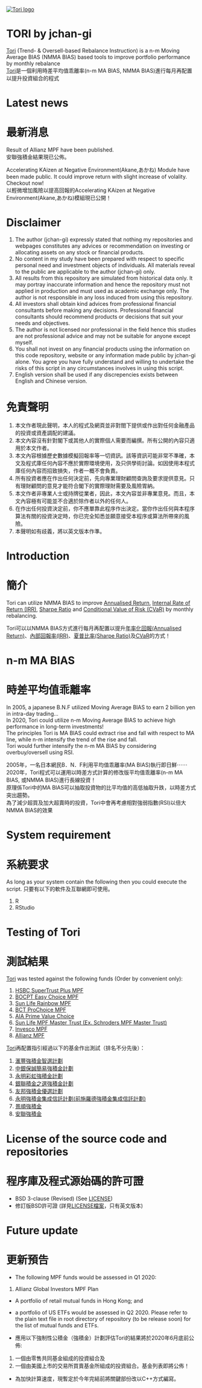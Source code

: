 [![Tori logo](/docs/assets/Tori.png)](https://jchan-gi.github.io/TORI/)     

# TORI by jchan-gi
 [Tori](https://jchan-gi.github.io/TORI/) (Trend- & Oversell-based Rebalance Instruction) is a n-m Moving Average BIAS (NMMA BIAS) based tools to improve portfolio performance by monthly rebalance    
 [Tori](https://jchan-gi.github.io/TORI/)是一個利用時差平均值乖離率(n-m MA BIAS, NMMA BIAS)進行每月再配置以提升投資組合的程式    

# Latest news
# 最新消息   
Result of Allianz MPF have been published.    
安聯強積金結果現已公佈。    

Accelerating KAizen at Negative Environment(Akane,あかね) Module have been made public. It could improve return with slight increase of volality. Checkout now!   
以輕微增加風險以提高回報的Accelerating KAizen at Negative Environment(Akane,あかね)模組現已公開！   

# Disclaimer    
1. The author (jchan-gi) expressly stated that nothing my repositories and webpages constitutes any advices or recommendation on investing or allocating assets on any stock or financial products.    
2. No content in my study have been prepared with respect to specific personal need and investment objects of individuals. All materials reveal to the public are applicable to the author (jchan-gi) only.   
3. All results from this repository are simulated from historical data only. It may portray inaccurate information and hence the repository must not applied in production and must used as academic exchange only. The author is not responsible in any loss induced from using this repository.   
4. All investors shall obtain kind advices from professional financial consultants before making any decisions. Professional financial consultants should recommend products or decisions that suit your needs and objectives.    
5. The author is not licensed nor professional in the field hence this studies are not professional advice and may not be suitable for anyone except myself.    
6. You shall not invest on any financial products using the information on this code repository, website or any information made public by jchan-gi alone. You agree you have fully understand and willing to undertake the risks of this script in any circumstances involves in using this script.    
7. English version shall be used if any discrepencies exists between English and Chinese version.     

# 免責聲明    
1. 本文作者現此聲明，本人的程式及網頁並非對閤下提供或作出對任何金融產品的投資或資產調配的建議。  
2. 本文內容沒有針對閣下或其他人的實際個人需要而編撰。所有公開的內容只適用於本文作者。   
3. 本文內容根據歷史數據模擬回報率等一切資訊。該等資訊可能非常不準確，本文及程式庫任何內容不應於實際環境使用，及只供學術討論。如因使用本程式庫任何內容而招致損失，作者一概不會負責。   
4. 所有投資者應在作出任何決定前，先向專業理財顧問查詢及要求提供意見。只有理財顧問的意見才能符合閣下的實際理財需要及風險胃納。   
5. 本文作者非專業人士或持牌從業者，因此，本文內容並非專業意見。而且，本文內容極有可能並不合適於除作者以外的任何人。   
6. 在作出任何投資決定前，你不應單靠此程序作出決定。當你作出任何與本程序算法有關的投資決定時，你已完全知悉並願意接受本程序或算法所帶來的風險。    
7. 本聲明如有歧義，將以英文版本作準。     


# Introduction     
# 簡介     

Tori can utilize NMMA BIAS to improve [Annualised Return](https://www.investopedia.com/terms/a/annualized-rate.asp), [Internal Rate of Return (IRR)](https://www.investopedia.com/terms/i/irr.asp), [Sharpe Ratio](https://www.investopedia.com/terms/s/sharperatio.asp) and [Conditional Value of Risk (CVaR)](https://en.wikipedia.org/wiki/Expected_shortfall) by monthly rebalancing.    

Tori可以以NMMA BIAS方式進行每月再配置以提升[年率化回報(Annualised Return)](https://www.investopedia.com/terms/a/annualized-rate.asp)、[內部回報率(IRR)](https://www.investopedia.com/terms/i/irr.asp)、[夏普比率(Sharpe Ratio)](https://www.investopedia.com/terms/s/sharperatio.asp)及[CVaR](https://en.wikipedia.org/wiki/Expected_shortfall)的方式！    

# n-m MA BIAS    
# 時差平均值乖離率    
In 2005, a japanese B.N.F utilized Moving Average BIAS to earn 2 billion yen in intra-day trading...    
In 2020, Tori could utilize n-m Moving Average BIAS to achieve high performance in long-term investments!    
The principles Tori is MA BIAS could extract rise and fall with respect to MA line, while n-m intensify the trend of the rise and fall.     
Tori would further intensify the n-m MA BIAS by considering overbuy/oversell using RSI.    

2005年，一名日本網民B．N．F利用平均值乖離率(MA BIAS)執行即日鮮⋯⋯    
2020年，Tori程式可以運用以時差方式計算的修改版平均值乖離率(n-m MA BIAS, 或NMMA BIAS)進行長線投資！    
原理係Tori中的MA BIAS可以抽取投資物的比平均值的高低抽取升跌，以時差方式突出趨勢。    
為了減少超買及加大超賣時的投資，Tori中會再考慮相對強弱指數(RSI)以倍大NMMA BIAS的效果    

# System requirement     
# 系統要求     
As long as your system contain the following then you could execute the script.
只要有以下的軟件及互聯網即可使用。    
1. R    
2. RStudio    


# Testing of Tori     
# 測試結果      
[Tori](https://jchan-gi.github.io/TORI/) was tested against the following funds (Order by convenient only):   
1. [HSBC SuperTrust Plus MPF](https://jchan-gi.github.io/TORI/Results/TORI_MPF_HSBC.pdf)   
2. [BOCPT Easy Choice MPF](https://jchan-gi.github.io/TORI/Results/TORI_MPF_BOCPT.pdf)    
3. [Sun Life Rainbow MPF](https://jchan-gi.github.io/TORI/Results/TORI_MPF_SunLife_Rainbow.pdf)    
4. [BCT ProChoice MPF](https://jchan-gi.github.io/TORI/Results/TORI_MPF_BCT.pdf)      
5. [AIA Prime Value Choice](https://jchan-gi.github.io/TORI/Results/TORI_MPF_AIA.pdf)    
6. [Sun Life MPF Master Trust (Ex. Schroders MPF Master Trust)](https://jchan-gi.github.io/TORI/Results/TORI_MPF_Schroders.pdf)   
7. [Invesco MPF](https://jchan-gi.github.io/TORI/Results/TORI_MPF_Invesco.pdf)    
8. [Allianz MPF](https://jchan-gi.github.io/TORI/Results/TORI_MPF_Invesco.pdf)       

[Tori](https://jchan-gi.github.io/TORI/)再配置指引經過以下的基金作出測試（排名不分先後）：   
1. [滙豐強積金智選計劃](https://jchan-gi.github.io/TORI/Results/TORI_MPF_HSBC.pdf)   
2. [中銀保誠簡易強積金計劃](https://jchan-gi.github.io/TORI/Results/TORI_MPF_BOCPT.pdf)   
3. [永明彩虹強積金計劃](https://jchan-gi.github.io/TORI/Results/TORI_MPF_SunLife_Rainbow.pdf)    
4. [銀聯積金之選強積金計劃](https://jchan-gi.github.io/TORI/Results/TORI_MPF_BCT.pdf)    
5. [友邦強積金優選計劃](https://jchan-gi.github.io/TORI/Results/TORI_MPF_AIA.pdf)    
6. [永明強積金集成信託計劃(前施羅德強積金集成信託計劃)](https://jchan-gi.github.io/TORI/Results/TORI_MPF_Schroders.pdf)        
7. [景順強積金](https://jchan-gi.github.io/TORI/Results/TORI_MPF_Invesco.pdf)   
8. [安聯強積金](https://jchan-gi.github.io/TORI/Results/TORI_MPF_Allianz.pdf)   


# License of the source code and repositories
# 程序庫及程式源始碼的許可證
* BSD 3-clause (Revised) (See [LICENSE](https://github.com/jchan-gi/TORI/blob/master/LICENSE))
* 修訂版BSD許可證 (詳見[LICENSE檔案](https://github.com/jchan-gi/TORI/blob/master/LICENSE)，只有英文版本)

# Future update    
# 更新預告   
* The following MPF funds would be assessed in Q1 2020:    
1. Allianz Global Investors MPF Plan    
* A portfolio of retail mutual funds in Hong Kong; and    
* a portfolio of US ETFs would be assessed in Q2 2020. Please refer to the plain text file in root directory of repository (to be release soon) for the list of mutual funds and ETFs.   

* 應用以下強制性公積金（強積金）計劃評估Tori的結果將於2020年6月底前公佈:    
1. 一個由零售共同基金組成的投資組合及     
2. 一個由美國上市的交易所買賣基金所組成的投資組合。基金列表即將公佈！   
* 為加快計算速度，現暫定於今年完結前將關鍵部份改以C++方式編寫。     
